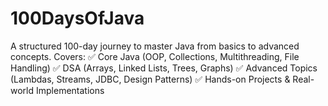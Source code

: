 # 100DaysOfJava
A structured 100-day journey to master Java from basics to advanced concepts. Covers: ✅ Core Java (OOP, Collections, Multithreading, File Handling) ✅ DSA (Arrays, Linked Lists, Trees, Graphs) ✅ Advanced Topics (Lambdas, Streams, JDBC, Design Patterns) ✅ Hands-on Projects &amp; Real-world Implementations
